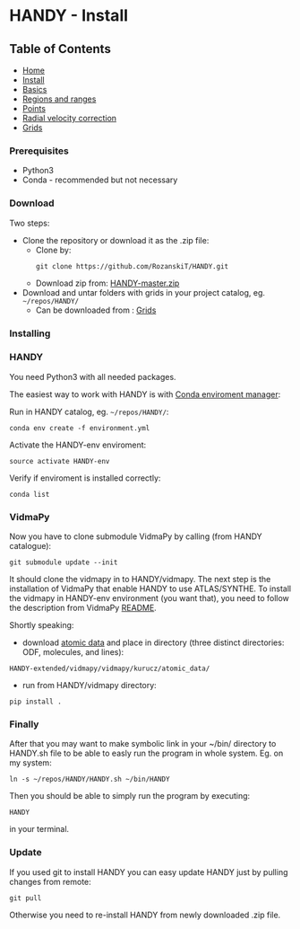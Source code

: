 # HANDY - Install

## Table of Contents
  * [Home](index.md)
  * [Install](install.md)
  * [Basics](basics.md)
  * [Regions and ranges](regions.md)
  * [Points](points.md)
  * [Radial velocity correction](radialVelocity.md)
  * [Grids](grids.md)
  
### Prerequisites

* Python3
* Conda - recommended but not necessary

### Download

Two steps:
* Clone the repository or download it as the .zip file:
  - Clone by:
    ```
    git clone https://github.com/RozanskiT/HANDY.git
    ```
  - Download zip from:
  [HANDY-master.zip](https://github.com/RozanskiT/HANDY/archive/master.zip)
* Download and untar folders with grids in your project catalog, eg. `~/repos/HANDY/`
  - Can be downloaded from : [Grids](https://drive.google.com/open?id=1VH5hQ5toTWuPFA_6vIpD1aZxs6u0nmia)

### Installing
### HANDY
You need Python3 with all needed packages.

The easiest way to work with HANDY is with [Conda enviroment manager](https://conda.io/docs/user-guide/tasks/manage-environments.html#creating-an-environment-from-an-environment-yml-file):

Run in HANDY catalog, eg. `~/repos/HANDY/`:
```
conda env create -f environment.yml
```
Activate the HANDY-env enviroment:
```
source activate HANDY-env
```
Verify if enviroment is installed correctly:
```
conda list
```
### VidmaPy

Now you have to clone submodule VidmaPy by calling (from HANDY catalogue):
```
git submodule update --init
```
It should clone the vidmapy in to HANDY/vidmapy. The next step is the installation of VidmaPy that enable HANDY to use ATLAS/SYNTHE. To install the vidmapy in HANDY-env environment (you want that), you need to follow the description from VidmaPy [README](https://github.com/RozanskiT/vidmapy).

Shortly speaking:

* download [atomic data](https://drive.google.com/drive/folders/1H-lFH69fyWvwWydgO8uBS3TIAdZ9hWdc?usp=sharing) and place in directory (three distinct directories: ODF, molecules, and lines):
```
HANDY-extended/vidmapy/vidmapy/kurucz/atomic_data/
```
* run from HANDY/vidmapy directory:
```
pip install .
```

### Finally

After that you may want to make symbolic link in your ~/bin/ directory to HANDY.sh file to be able to easly run the program in whole system. Eg. on my system:
```
ln -s ~/repos/HANDY/HANDY.sh ~/bin/HANDY
```


Then you should be able to simply run the program by executing:
```
HANDY
```
in your terminal.

### Update

If you used git to install HANDY you can easy update HANDY just by pulling changes from remote:
```
git pull
```
Otherwise you need to re-install HANDY from newly downloaded .zip file.
